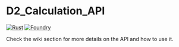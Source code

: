 # D2_Calculation_API
[![Rust](https://github.com/oh-yes-0-fps/D2_Calculation_API/actions/workflows/rust.yml/badge.svg?branch=master)](https://github.com/oh-yes-0-fps/D2_Calculation_API/actions/workflows/rust.yml) [![Foundry](https://github.com/oh-yes-0-fps/D2_Calculation_API/actions/workflows/foundry.yml/badge.svg)](https://github.com/oh-yes-0-fps/D2_Calculation_API/actions/workflows/foundry.yml)


Check the wiki section for more details on the API and how to use it.
